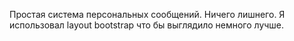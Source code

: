 Простая система персональных сообщений. Ничего лишнего. Я использовал layout bootstrap что бы выглядило немного лучше.
